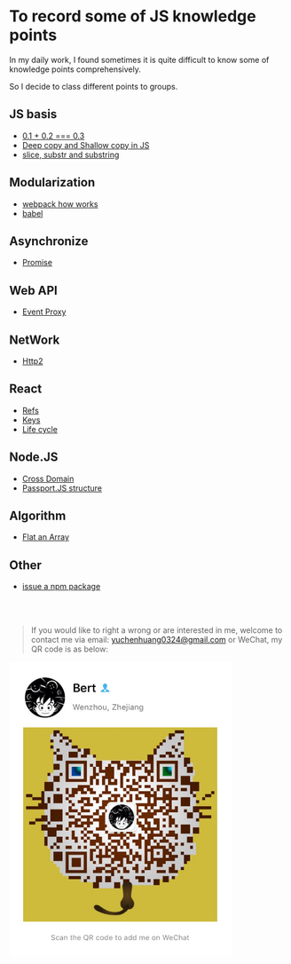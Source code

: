 # To record some of JS knowledge points

In my daily work, I found sometimes it is quite difficult to know some of knowledge points comprehensively.

So I decide to class different points to groups.

## JS basis

* [0.1 + 0.2 === 0.3](/js_basis/epsilon.md)
* [Deep copy and Shallow copy in JS](/js_basis/object_copy.md)
* [slice, substr and substring](/js_basis/string_process.md)

## Modularization

* [webpack how works](/module/webpack_structure.md)
* [babel]()

## Asynchronize

* [Promise](/asynchronize/promise.md)

## Web API

* [Event Proxy](/web_api/events_proxy.md)

## NetWork

* [Http2](/network/http2.md)

## React

* [Refs](/react/refs.md)
* [Keys](/react/keys.md)
* [Life cycle]()

## Node.JS

* [Cross Domain](/nodejs/cross_domain.md)
* [Passport.JS structure](/nodejs/passport.md)

## Algorithm

* [Flat an Array](/algorithm/flat_array.md)

## Other

* [issue a npm package](/other/npm_issue.md)

<br />
<br />



> If you would like to right a wrong or are interested in me, welcome to contact me via email: yuchenhuang0324@gmail.com or WeChat, my QR code is as below:

<img src="assets/qr_code.jpeg" width="400"/>


